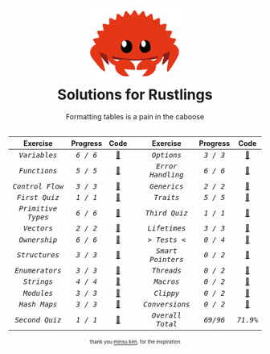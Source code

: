 <h1 align="center">
  <img src="https://github.com/alstn2468/rustlings-solution/raw/main/logo.png" alt="rust" width="200">
    <div>Solutions for Rustlings</div>
</h1>
<div align="center">Formatting tables is a pain in the caboose</div>
<br>
<div align="center">
  
| Exercise                 | Progress       | Code                                           |      | Exercise                      | Progress      | Code                                                                                                 |
| :----------------------: | :------------: | :--------------------------------------------: | :--: | :---------------------------: | :-----------: | :--------------------------------------------------------------------------------------------------: |
| *<samp>Variables*        | *<samp>6 / 6*  | [:link:](/exercises/01_variables)              |      | *<samp>Options*               | *<samp>3 / 3*  | [:link:](/exercises/12_options)              |
| *<samp>Functions*        | *<samp>5 / 5*  | [:link:](/exercises/02_functions)              |      | *<samp>Error Handling*        | *<samp>6 / 6*  | [:link:](/exercises/13_error_handling)       |
| *<samp>Control Flow*     | *<samp>3 / 3*  | [:link:](/exercises/03_if)                     |      | *<samp>Generics*              | *<samp>2 / 2*  | [:link:](/exercises/14_generics)             |
| *<samp>First Quiz*       | *<samp>1 / 1*  | [:link:](/exercises/quiz1.rs)                  |      | *<samp>Traits*                | *<samp>5 / 5*  | [:link:](/exercises/15_traits)              |
| *<samp>Primitive Types*  | *<samp>6 / 6*  | [:link:](/exercises/04_primitive_types)        |      | *<samp>Third Quiz*            | *<samp>1 / 1*  | [:link:](/exercises/quiz3.rs)              |
| *<samp>Vectors*          | *<samp>2 / 2*  | [:link:](/exercises/05_vecs)                   |      | *<samp>Lifetimes*             | *<samp>3 / 3*  | [:link:](/exercises/16_lifetimes)              |
| *<samp>Ownership*        | *<samp>6 / 6*  | [:link:](/exercises/06_move_semantics)         |      | *<samp>> Tests <*             | *<samp>0 / 4*  | [:link:](https://github.com/hyphena/rustlings/)              |
| *<samp>Structures*       | *<samp>3 / 3*  | [:link:](/exercises/07_structs)                |      | *<samp>Smart Pointers*        | *<samp>0 / 2*  | [:link:](https://github.com/hyphena/rustlings/)              |
| *<samp>Enumerators*      | *<samp>3 / 3*  | [:link:](/exercises/08_enums)                  |      | *<samp>Threads*               | *<samp>0 / 2*  | [:link:](https://github.com/hyphena/rustlings/)              |
| *<samp>Strings*          | *<samp>4 / 4*  | [:link:](/exercises/09_strings)                |      | *<samp>Macros*                | *<samp>0 / 2*  | [:link:](https://github.com/hyphena/rustlings/)              |
| *<samp>Modules*          | *<samp>3 / 3*  | [:link:](/exercises/10_modules)                |      | *<samp>Clippy*                | *<samp>0 / 2*  | [:link:](https://github.com/hyphena/rustlings/)              |
| *<samp>Hash Maps*        | *<samp>3 / 3*  | [:link:](/exercises/11_hashmaps)               |      | *<samp>Conversions*           | *<samp>0 / 2*  | [:link:](https://github.com/hyphena/rustlings/)              |
| *<samp>Second Quiz*      | *<samp>1 / 1*  | [:link:](/exercises/quiz2.rs)                  |      | *<samp>Overall Total*         | *<samp>69/96*  |  *<samp>71.9%*             |

<sub><sup>thank you <a href="https://github.com/alstn2468/rustlings-solution/tree/main">minsu kim</a>, for the inspiration</sub></sub>
</div>
